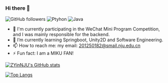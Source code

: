 ### Hi there 👋

<!--
**Martin7-1/Martin7-1** is a ✨ _special_ ✨ repository because its `README.md` (this file) appears on your GitHub profile.
-->

![GitHub followers](https://img.shields.io/github/followers/Martin7-1?style=social) ![Ptyhon](https://img.shields.io/badge/python-3.9-orange) ![Java](https://img.shields.io/badge/java-red)

* 🔭 I'm currently participating in the WeChat Mini Program Competition, and I was mainly responsible for the backend.
* 🌱 I’m currently learning Springboot, Unity2D and Software Engineering.
* 📫 How to reach me: my email: 201250182@smail.nju.edu.cn
* ⚡ Fun fact: I am a MIKU FAN!

[![ZYinNJU's GitHub stats](https://github-readme-stats.vercel.app/api?username=Martin7-1&count_private=true&count_private=true&theme=tokyonight)](https://github.com/anuraghazra/github-readme-stats)

[![Top Langs](https://github-readme-stats.vercel.app/api/top-langs/?username=Martin7-1&layout=compact)](https://github.com/anuraghazra/github-readme-stats)

